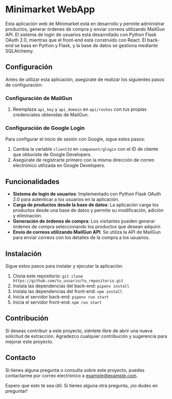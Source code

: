 # Minimarket WebApp

Esta aplicación web de Minimarket está en desarrollo y permite administrar productos, generar órdenes de compra y enviar correos utilizando MailGun API. El sistema de login de usuarios está desarrollado con Python Flask OAuth 2.0, mientras que el front-end está construido con React. El back-end se basa en Python y Flask, y la base de datos se gestiona mediante SQLAlchemy.

## Configuración

Antes de utilizar esta aplicación, asegúrate de realizar los siguientes pasos de configuración:

### Configuración de MailGun

1. Reemplaza `api_key` y `api_domain` en `api/routes` con tus propias credenciales obtenidas de MailGun.

### Configuración de Google Login

Para configurar el inicio de sesión con Google, sigue estos pasos:

1. Cambia la variable `clientId` en `component/glogin` con el ID de cliente que obtuviste de Google Developers.
2. Asegúrate de registrarte primero con la misma dirección de correo electrónico utilizada en Google Developers.

## Funcionalidades

- **Sistema de login de usuarios**: Implementado con Python Flask OAuth 2.0 para autenticar a los usuarios en la aplicación.
- **Carga de productos desde la base de datos**: La aplicación carga los productos desde una base de datos y permite su modificación, adición y eliminación.
- **Generación de órdenes de compra**: Los visitantes pueden generar órdenes de compra seleccionando los productos que desean adquirir.
- **Envío de correos utilizando MailGun API**: Se utiliza la API de MailGun para enviar correos con los detalles de la compra a los usuarios.

## Instalación

Sigue estos pasos para instalar y ejecutar la aplicación:

1. Clona este repositorio: `git clone https://github.com/tu_usuario/tu_repositorio.git`
2. Instala las dependencias del back-end: `pipenv install`
3. Instala las dependencias del front-end: `npm install`
4. Inicia el servidor back-end: `pipenv run start`
5. Inicia el servidor front-end: `npm run start`

## Contribución

Si deseas contribuir a este proyecto, siéntete libre de abrir una nueva solicitud de extracción. Agradezco cualquier contribución y sugerencia para mejorar este proyecto.

## Contacto

Si tienes alguna pregunta o consulta sobre este proyecto, puedes contactarme por correo electrónico a example@example.com.

Espero que esto te sea útil. Si tienes alguna otra pregunta, ¡no dudes en preguntar!
